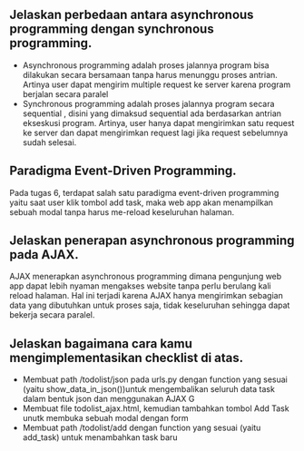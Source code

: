 ##  Jelaskan perbedaan antara asynchronous programming dengan synchronous programming.
- Asynchronous programming adalah proses jalannya program bisa dilakukan secara bersamaan tanpa harus menunggu proses antrian. Artinya user dapat mengirim multiple request ke server karena program berjalan secara paralel
- Synchronous programming adalah proses jalannya program secara sequential , disini yang dimaksud sequential ada berdasarkan antrian ekseskusi program. Artinya, user hanya dapat mengirimkan satu request ke server dan dapat mengirimkan request lagi jika request sebelumnya sudah selesai.

## Paradigma Event-Driven Programming.
Pada tugas 6, terdapat salah satu paradigma event-driven programming yaitu saat user klik tombol add task, maka web app akan menampilkan sebuah modal tanpa harus me-reload keseluruhan halaman.

## Jelaskan penerapan asynchronous programming pada AJAX.
AJAX menerapkan asynchronous programming dimana pengunjung web app dapat lebih nyaman mengakses website tanpa perlu berulang kali reload halaman. Hal ini terjadi karena AJAX hanya mengirimkan sebagian data yang dibutuhkan untuk proses saja, tidak keseluruhan sehingga dapat bekerja secara paralel. 


## Jelaskan bagaimana cara kamu mengimplementasikan checklist di atas.
- Membuat path /todolist/json pada urls.py dengan function yang sesuai (yaitu show_data_in_json())untuk mengembalikan seluruh data task dalam bentuk json dan menggunakan AJAX G
- Membuat file todolist_ajax.html, kemudian tambahkan tombol Add Task unutk membuka sebuah modal dengan form
- Membuat path /todolist/add dengan function yang sesuai (yaitu add_task) untuk menambahkan task baru